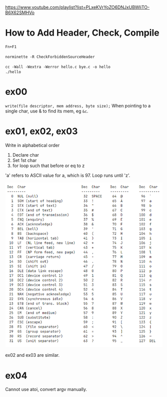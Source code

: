 https://www.youtube.com/playlist?list=PLxeKVrYoZO6DNJxUBWIiTO-B6X62SMHVo

# How to Add Header, Check, Compile

```
Fn+F1

norminette -R CheckForbiddenSourceHeader

cc -Wall -Wextra -Werror hello.c bye.c -o hello
./hello
```

# ex00

`write(file descriptor, mem address, byte size);`
When pointing to a single char, use & to find its mem, eg `&c`.

# ex01, ex02, ex03

Write in alphabetical order

1. Declare char
2. Set 1st char
3. for loop such that before or eq to z

'a' refers to ASCII value for a, which is 97. Loop runs until 'z'.

![](ascii.png)

ex02 and ex03 are similar.

# ex04

Cannot use atoi, convert argv manually.
